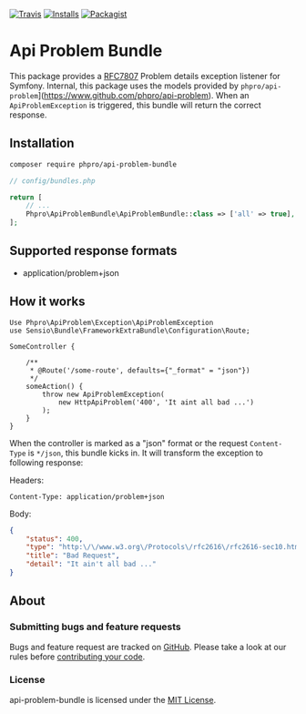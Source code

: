 [![Travis](https://img.shields.io/travis/phpro/api-problem-bundle/master.svg)](http://travis-ci.org/phpro/api-problem-bundle)
[![Installs](https://img.shields.io/packagist/dt/phpro/api-problem-bundle.svg)](https://packagist.org/packages/phpro/api-problem-bundle/stats)
[![Packagist](https://img.shields.io/packagist/v/phpro/api-problem-bundle.svg)](https://packagist.org/packages/phpro/api-problem-bundle)


# Api Problem Bundle

This package provides a [RFC7807](https://tools.ietf.org/html/rfc7807) Problem details exception listener for Symfony.
Internal, this package uses the models provided by `phpro/api-problem`](https://www.github.com/phpro/api-problem).
When an `ApiProblemException` is triggered, this bundle will return the correct response.


## Installation

```sh
composer require phpro/api-problem-bundle
```

```php
// config/bundles.php

return [
    // ...
    Phpro\ApiProblemBundle\ApiProblemBundle::class => ['all' => true],
];
```

## Supported response formats

- application/problem+json


## How it works

```
Use Phpro\ApiProblem\Exception\ApiProblemException
use Sensio\Bundle\FrameworkExtraBundle\Configuration\Route;

SomeController {

    /**
     * @Route('/some-route', defaults={"_format" = "json"})
     */
    someAction() {
        throw new ApiProblemException(
            new HttpApiProblem('400', 'It aint all bad ...')
        );
    }
}
```

When the controller is marked as a "json" format or the request `Content-Type` is `*/json`, this bundle kicks in.
It will transform the exception to following response:

Headers:
```
Content-Type: application/problem+json
```

Body:
```json
{
    "status": 400,
    "type": "http:\/\/www.w3.org\/Protocols\/rfc2616\/rfc2616-sec10.html",
    "title": "Bad Request",
    "detail": "It ain't all bad ..."
}
```

## About

### Submitting bugs and feature requests

Bugs and feature request are tracked on [GitHub](https://github.com/phpro/api-problem-bundle/issues).
Please take a look at our rules before [contributing your code](CONTRIBUTING).

### License

api-problem-bundle is licensed under the [MIT License](LICENSE).
